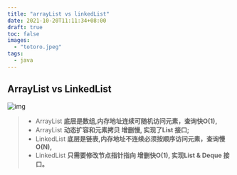 ```yaml
---
title: "arrayList vs linkedList"
date: 2021-10-20T11:11:34+08:00
draft: true
toc: false
images:
  - "totoro.jpeg"
tags: 
  - java
---
```


## ArrayList vs LinkedList

![img](https://static.studytonight.com/data-structures/images/array-vs-linked-list.png)

> * ArrayList **底层是数组,内存地址连续可随机访问元素，查询快O(1),**
> * ArrayList **动态扩容和元素拷贝 增删慢, 实现了List 接口;**
> * LinkedList **底层是链表,内存地址不连续必须按顺序访问元素，查询慢O(N),**
> * LinkedList **只需要修改节点指针指向 增删快O(1), 实现List & Deque 接口。**  

